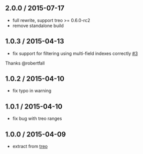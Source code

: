 ## 2.0.0 / 2015-07-17

* full rewrite, support treo >= 0.6.0-rc2
* remove standalone build

## 1.0.3 / 2015-04-13

* fix support for filtering using multi-field indexes correctly
  [#3](https://github.com/treojs/treo-websql/pull/3)

Thanks @robertfall

## 1.0.2 / 2015-04-10

* fix typo in warning

## 1.0.1 / 2015-04-10

* fix bug with treo ranges

## 1.0.0 / 2015-04-09

* extract from [treo](http://treojs.com)
